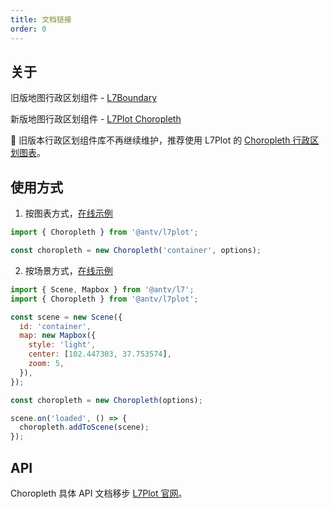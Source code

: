 ```yaml
---
title: 文档链接
order: 0
---
```


## 关于

旧版地图行政区划组件 - [L7Boundary](https://antv.vision/L7-boundary/)

新版地图行政区划组件 - [L7Plot Choropleth](https://l7plot.antv.vision/zh/docs/api/plots/choropleth)

🌟 旧版本行政区划组件库不再继续维护，推荐使用 L7Plot 的 [Choropleth 行政区划图表](https://l7plot.antv.vision/zh/examples/gallery#category-%E8%A1%8C%E6%94%BF%E5%8C%BA%E5%9F%9F)。

## 使用方式

1. 按图表方式，[在线示例](https://l7plot.antv.vision/zh/examples/choropleth/administrative#china-map)

```js
import { Choropleth } from '@antv/l7plot';

const choropleth = new Choropleth('container', options);
```

2. 按场景方式，[在线示例](/zh/examples/choropleth/administrative#china-map)

```js
import { Scene, Mapbox } from '@antv/l7';
import { Choropleth } from '@antv/l7plot';

const scene = new Scene({
  id: 'container',
  map: new Mapbox({
    style: 'light',
    center: [102.447303, 37.753574],
    zoom: 5,
  }),
});

const choropleth = new Choropleth(options);

scene.on('loaded', () => {
  choropleth.addToScene(scene);
});
```

## API

Choropleth 具体 API 文档移步 [L7Plot 官网](https://l7plot.antv.vision/zh/docs/api/plots/choropleth)。

